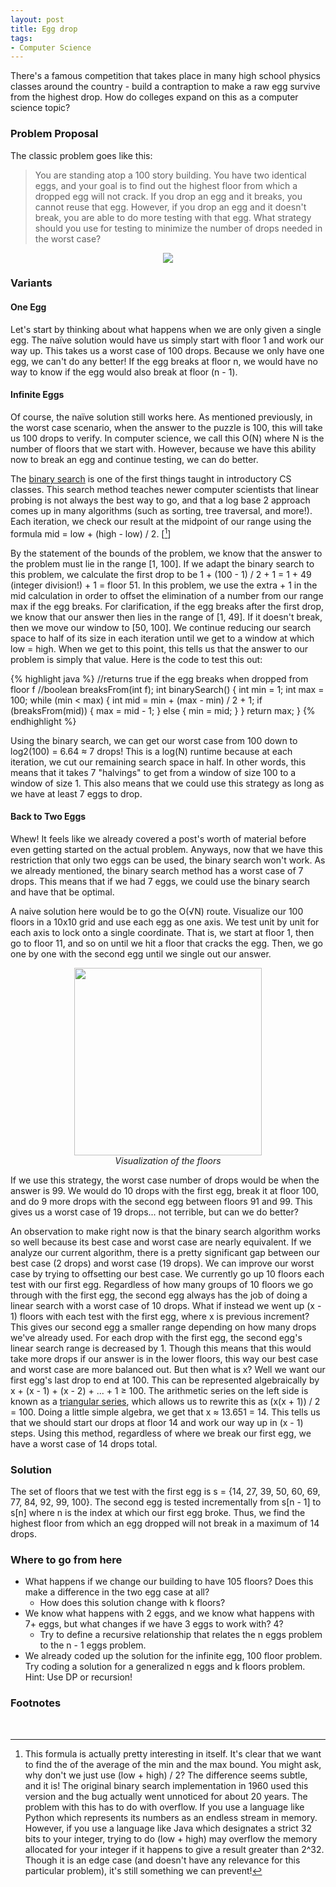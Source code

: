 ```yaml
---
layout: post
title: Egg drop
tags:
- Computer Science
---
```


There's a famous competition that takes place in many high school physics classes around the country - build a contraption to make a raw egg survive from the highest drop. How do colleges expand on this as a computer science topic?

### Problem Proposal 

The classic problem goes like this:

> You are standing atop a 100 story building. You have two identical eggs, and your goal is to find out the highest floor from which a dropped egg will not crack. If you drop an egg and it breaks, you cannot reuse that egg. However, if you drop an egg and it doesn't break, you are able to do more testing with that egg. What strategy should you use for testing to minimize the number of drops needed in the worst case?

<div align="center"><img src="{{ site.baseurl }}/images/eggs.jpg" /></div>

### Variants

#### One Egg

Let's start by thinking about what happens when we are only given a single egg. The naïve solution would have us simply start with floor 1 and work our way up. This takes us a worst case of 100 drops. Because we only have one egg, we can't do any better! If the egg breaks at floor n, we would have no way to know if the egg would also break at floor (n - 1).

#### Infinite Eggs

Of course, the naïve solution still works here. As mentioned previously, in the worst case scenario, when the answer to the puzzle is 100, this will take us 100 drops to verify. In computer science, we call this O(N) where N is the number of floors that we start with. However, because we have this ability now to break an egg and continue testing, we can do better. 

The [binary search](https://www.geeksforgeeks.org/binary-search/) is one of the first things taught in introductory CS classes. This search method teaches newer computer scientists that linear probing is not always the best way to go, and that a log base 2 approach comes up in many algorithms (such as sorting, tree traversal, and more!). Each iteration, we check our result at the midpoint of our range using the formula mid = low + (high - low) / 2. [[^1]]

By the statement of the bounds of the problem, we know that the answer to the problem must lie in the range [1, 100]. If we adapt the binary search to this problem, we calculate the first drop to be 1 + (100 - 1) / 2 + 1 = 1 + 49 (integer division!) + 1 = floor 51. In this problem, we use the extra + 1 in the mid calculation in order to offset the elimination of a number from our range max if the egg breaks. For clarification, if the egg breaks after the first drop, we know that our answer then lies in the range of [1, 49]. If it doesn't break, then we move our window to [50, 100]. We continue reducing our search space to half of its size in each iteration until we get to a window at which low = high. When we get to this point, this tells us that the answer to our problem is simply that value. Here is the code to test this out:

{% highlight java %}
//returns true if the egg breaks when dropped from floor f
//boolean breaksFrom(int f); 
int binarySearch() { 
  int min = 1;
  int max = 100;
  while (min < max) {
    int mid = min + (max - min) / 2 + 1;
    if (breaksFrom(mid)) {
      max = mid - 1;
    } else {
      min = mid;
    }
  }
  return max;
}
{% endhighlight %}

Using the binary search, we can get our worst case from 100 down to log2(100) = 6.64 ≈ 7 drops! This is a log(N) runtime because at each iteration, we cut our remaining search space in half. In other words, this means that it takes 7 "halvings" to get from a window of size 100 to a window of size 1. This also means that we could use this strategy as long as we have at least 7 eggs to drop.

#### Back to Two Eggs

Whew! It feels like we already covered a post's worth of material before even getting started on the actual problem. Anyways, now that we have this restriction that only two eggs can be used, the binary search won't work. As we already mentioned, the binary search method has a worst case of 7 drops. This means that if we had 7 eggs, we could use the binary search and have that be optimal. 

A naive solution here would be to go the O(√N) route. Visualize our 100 floors in a 10x10 grid and use each egg as one axis. We test unit by unit for each axis to lock onto a single coordinate. That is, we start at floor 1, then go to floor 11, and so on until we hit a floor that cracks the egg. Then, we go one by one with the second egg until we single out our answer.

<p align="center">
  <img width="300" height="300" src="{{ site.baseurl }}/images/grid.png">
  <br>
  <em>Visualization of the floors</em>
</p>

If we use this strategy, the worst case number of drops would be when the answer is 99. We would do 10 drops with the first egg, break it at floor 100, and do 9 more drops with the second egg between floors 91 and 99.  This gives us a worst case of 19 drops... not terrible, but can we do better?

An observation to make right now is that the binary search algorithm works so well because its best case and worst case are nearly equivalent. If we analyze our current algorithm, there is a pretty significant gap between our best case (2 drops) and worst case (19 drops). We can improve our worst case by trying to offsetting our best case. We currently go up 10 floors each test with our first egg. Regardless of how many groups of 10 floors we go through with the first egg, the second egg always has the job of doing a linear search with a worst case of 10 drops. What if instead we went up (x - 1) floors with each test with the first egg, where x is previous increment? This gives our second egg a smaller range depending on how many drops we've already used. For each drop with the first egg, the second egg's linear search range is decreased by 1. Though this means that this would take more drops if our answer is in the lower floors, this way our best case and worst case are more balanced out. But then what is x? Well we want our first egg's last drop to end at 100. This can be represented algebraically by x + (x - 1) + (x - 2) + ... + 1 ≥ 100. The arithmetic series on the left side is known as a [triangular series](https://en.wikipedia.org/wiki/Triangular_number/), which allows us to rewrite this as (x(x + 1)) / 2 = 100. Doing a little simple algebra, we get that x ≈ 13.651 = 14. This tells us that we should start our drops at floor 14 and work our way up in (x - 1) steps. Using this method, regardless of where we break our first egg, we have a worst case of 14 drops total. 

### Solution

The set of floors that we test with the first egg is s = {14, 27, 39, 50, 60, 69, 77, 84, 92, 99, 100}. The second egg is tested incrementally from s[n - 1] to s[n] where n is the index at which our first egg broke. Thus, we find the highest floor from which an egg dropped will not break in a maximum of 14 drops. 

### Where to go from here

- What happens if we change our building to have 105 floors? Does this make a difference in the two egg case at all?
  - How does this solution change with k floors?
- We know what happens with 2 eggs, and we know what happens with 7+ eggs, but what changes if we have 3 eggs to work with? 4? 
  - Try to define a recursive relationship that relates the n eggs problem to the n - 1 eggs problem. 
- We already coded up the solution for the infinite egg, 100 floor problem. Try coding a solution for a generalized n eggs and k floors problem. Hint: Use DP or recursion!


### Footnotes

[^1]: This formula is actually pretty interesting in itself. It's clear that we want to find the of the average of the min and the max bound. You might ask, why don't we just use (low + high) / 2? The difference seems subtle, and it is! The original binary search implementation in 1960 used this version and the bug actually went unnoticed for about 20 years. The problem with this has to do with overflow. If you use a language like Python which represents its numbers as an endless stream in memory. However, if you use a language like Java which designates a strict 32 bits to your integer, trying to do (low + high) may overflow the memory allocated for your integer if it happens to give a result greater than 2^32. Though it is an edge case (and doesn't have any relevance for this particular problem), it's still something we can prevent!

<br>